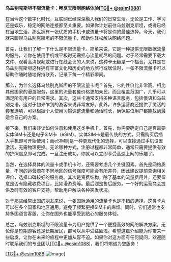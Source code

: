 **乌兹别克斯坦不限流量卡：畅享无限制网络体验[[TG💪+ @esim1088](https://t.me/s/esim1088)]**

在当今这个数字化时代，互联网已经深深融入我们的日常生活。无论是工作、学习还是娱乐，稳定的网络连接都至关重要。如果你计划前往乌兹别克斯坦，或者已经在当地生活，那么拥有一张优质的手机卡或流量卡将是你的最佳选择。今天，我们就来聊聊乌兹别克斯坦的不限流量卡，帮助你轻松解决网络问题。

首先，让我们了解一下什么是不限流量卡。简单来说，它是一种提供无限数据流量的服务，让你在使用手机或平板时无需担心流量耗尽的问题。对于经常需要下载大文件、观看高清视频或进行在线会议的人来说，这种卡无疑是一个福音。尤其是在乌兹别克斯坦这样拥有丰富文化和历史的地方旅行或居住时，一张不限流量卡可以帮助你随时随地保持联系，记录下每一个精彩瞬间。

那么，为什么选择乌兹别克斯坦的不限流量卡呢？首先，它的性价比非常高。相比其他国家的漫游服务，这里的流量套餐价格更加亲民，而且覆盖范围广，几乎可以满足所有用户的日常需求。其次，这些卡通常支持多种语言服务，包括俄语和乌兹别克语，这对于初来乍到的游客来说非常友好。此外，许多运营商还提供了灵活的套餐选项，可以根据个人使用习惯调整流量和通话时长，确保每位用户都能找到最适合自己的方案。

接下来，我们来谈谈如何注册和使用这类手机卡。首先，你需要确定自己是否需要实体SIM卡还是电子SIM卡（eSIM）。实体SIM卡是最传统的方式，只需购买后插入手机即可开始使用；而eSIM则是一种更现代化的选择，可以直接通过手机设置激活，无需物理更换。无论哪种方式，注册过程都非常简单，通常只需要提供有效的护照信息即可完成。一旦注册成功，你就可以立即享受高速上网的乐趣了。

当然，在选择具体的流量卡或手机卡时，还需要考虑几个关键因素。首先是网络质量，不同的运营商在不同地区的信号强度可能会有所差异，因此建议提前查询相关评价，选择口碑较好的服务商。其次是资费结构，除了基本的流量费用外，还要留意是否有隐藏收费项目，比如漫游费等。最后则是售后服务，一个好的运营商会提供及时有效的客户支持，帮助用户解决各种突发状况。

对于那些经常出国的朋友来说，一张国际通用的流量卡也是不错的选择。这类卡片可以在多个国家和地区通用，避免了频繁更换SIM卡的麻烦。同时，它们通常也支持多国语言客服，让你在国外也能享受到贴心的服务体验。

总之，乌兹别克斯坦的不限流量卡为用户提供了一个便捷高效的网络解决方案。无论你是短期游客还是长期居民，都可以从中受益匪浅。希望这篇介绍能为你带来一些启发，让你在未来的旅程中更加从容不迫。如果你对这方面有任何疑问，欢迎随时联系我们的专业团队[[TG💪+ @esim1088](https://t.me/s/esim1088)]，我们将竭诚为您服务！

[[TG💪+ @esim1088](https://t.me/s/esim1088) ![Image](https://i.postimg.cc/4NQfJmqS/Snipaste-2025-05-13-00-14-12.png)]